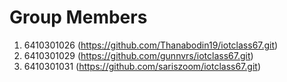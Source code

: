 # Group Members
1. 6410301026 (https://github.com/Thanabodin19/iotclass67.git)
2. 6410301029 (https://github.com/gunnvrs/iotclass67.git)
3. 6410301031 (https://github.com/sariszoom/iotclass67.git)

